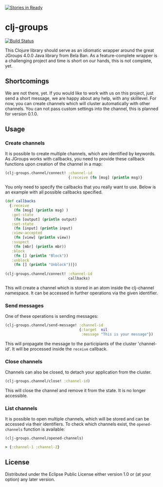 [![Stories in Ready](https://badge.waffle.io/javahippie/clj-groups.png?label=ready&title=Ready)](https://waffle.io/javahippie/clj-groups)
# clj-groups

[![Build Status](https://travis-ci.org/javahippie/clj-groups.svg?branch=master)](https://travis-ci.org/javahippie/clj-groups)

This Clojure library should serve as an idiomatic wrapper around the great JGroups 4.0.0 Java library from Bela Ban. As a feature-complete wrapper is a challenging project and time is short on our hands, this is not complete, yet.

## Shortcomings
We are not there, yet. If you would like to work with us on this project, just send a short message, we are happy about any help, with any skilllevel. 
For now, you can create channels which will cluster automatically with other channels. You can not pass custom settings into the channel, this is planned for version 0.1.0.

## Usage
### Create channels
It is possible to create multiple channels, which are identified by keywords. As JGroups works with callbacks, you need to provide these callback functions upon creation of the channel in a map: 

```clojure
(clj-groups.channel/connect! :channel-id
							 {:receive (fn [msg] (println msg)}
```
You only need to specify the callbacks that you really want to use. Below is an example with all possible callbacks specified.

```clojure
(def callbacks
  {:receive 
  	(fn [msg] (println msg) )
   :get-state 
   	(fn [output] (println output)
   :set-state 
   	(fn [input] (println input)
   :view-accepted 
   	(fn [view] (println view))
   :suspect 
   	(fn [mbr] (println mbr))
   :block 
   	(fn [] (println "Block")) 
   :unblock 
   	(fn [] (println "Unblock"))})
   
(clj-groups.channel/connect! :channel-id 
						  	 callbacks)
```
This will create a channel which is stored in an atom inside the clj-channel namespace. It can be accessed in further operations via the given identifier.

### Send messages
One of these operations is sending messages:

```clojure
(clj-groups.channel/send-message! :channel-id 
								  {:target  nil 
								   :message "This is your message"})
```
This will propagate the message to the participiants of the cluster 'channel-id'. It will be processed inside the `receive` callback.

### Close channels
Channels can also be closed, to detach your application from the cluster. 

```clojure
(clj-groups.channel/close! :channel-id)
```

This will close the channel and remove it from the state. It is no longer accessible.

### List channels
It is possible to open multiple channels, which will be stored and can be accessed via their identifiers. To check which channels exist, the `opened-channels` function is available:

```clojure
(clj-groups.channel/opened-channels)

> {:channel-1 :channel-2}
```


## License
Distributed under the Eclipse Public License either version 1.0 or (at
your option) any later version.
